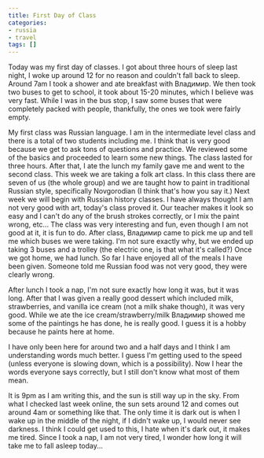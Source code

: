 ```yaml
---
title: First Day of Class
categories:
- russia
- travel
tags: []
---
```

Today was my first day of classes. I got about three hours of sleep last night, I woke up around 12 for no reason and couldn't fall back to sleep. Around 7am I took a shower and ate breakfast with Владимир. We then took two buses to get to school, it took about 15-20 minutes, which I believe was very fast. While I was in the bus stop, I saw some buses that were completely packed with people, thankfully, the ones we took were fairly empty.

My first class was Russian language. I am in the intermediate level class and there is a total of two students including me. I think that is very good because we get to ask tons of questions and practice. We reviewed some of the basics and proceeded to learn some new things. The class lasted for three hours. After that, I ate the lunch my family gave me and went to the second class. This week we are taking a folk art class. In this class there are seven of us (the whole group) and we are taught how to paint in traditional Russian style, specifically Novgorodian (I think that's how you say it.) Next week we will begin with Russian history classes. I have always thought I am not very good with art, today's class proved it. Our teacher makes it look so easy and I can't do any of the brush strokes correctly, or I mix the paint wrong, etc... The class was very interesting and fun, even though I am not good at it, it is fun to do. After class,  Владимир came to pick me up and tell me which buses we were taking. I'm not sure exactly why, but we ended up taking 3 buses and a trolley (the electric one, is that what it's called?) Once we got home, we had lunch. So far I have enjoyed all of the meals I have been given. Someone told me Russian food was not very good, they were clearly wrong.

After lunch I took a nap, I'm not sure exactly how long it was, but it was long. After that I was given a really good dessert which included milk, strawberries, and vanilla ice cream (not a milk shake though), it was very good. While we ate the ice cream/strawberry/milk Владимир showed me some of the paintings he has done, he is really good. I guess it is a hobby because he paints here at home. 

I have only been here for around two and a half days and I think I am understanding words much better. I guess I'm getting used to the speed (unless everyone is slowing down, which is a possibility). Now I hear the words everyone says correctly, but I still don't know what most of them mean.

It is 9pm as I am writing this, and the sun is still way up in the sky. From what I checked last week online, the sun sets around 12 and comes out around 4am or something like that. The only time it is dark out is when I wake up in the middle of the night, if I didn't wake up, I would never see darkness. I think I could get used to this, I hate when it's dark out, it makes me tired. Since I took a nap, I am not very tired, I wonder how long it will take me to fall asleep today...
